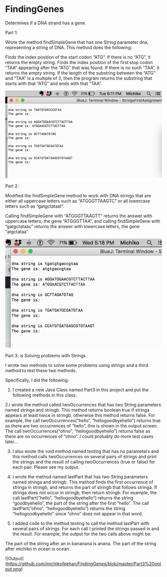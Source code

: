 # FindingGenes
Determines if a DNA strand has a gene. 

Part 1: 

Wrote the method findSimpleGene that has one String parameter dna, representing a string of DNA. This method does the following:

Finds the index position of the start codon “ATG”. If there is no “ATG”, it returns the empty string. Finds the index position of the first stop codon “TAA” appearing after the “ATG” that was found. If there is no such “TAA”, it returns the empty string. If the length of the substring between the “ATG” and “TAA” is a multiple of 3, then the program returns the substring that starts with that “ATG” and ends with that “TAA”.

![Output](https://github.com/michikofeehan/FindingGenes/blob/master/Output%20FindingGenes%20Michiko.png)



Part 2:

Modified the findSimpleGene method to work with DNA strings that are either all uppercase letters such as “ATGGGTTAAGTC” or all lowercase letters such as “gatgctataat”. 
 
Calling findSimpleGene with “ATGGGTTAAGTT” returns the answer with uppercase letters, the gene “ATGGGTTAA”, and calling findSimpleGene with “gatgctataac” returns the answer with lowercase letters, the gene “atgctataa”

![Output](https://github.com/michikofeehan/FindingGenes/blob/master/outputPart2.png)


Part 3: is Solving problems with Strings

I wrote two methods to solve some problems using strings and a third method to test these two methods.

Specifically, I did the following:

1. I created a new Java Class named Part3 in this project and put the following methods in this class.

2.I wrote the method called twoOccurrences that has two String parameters named stringa and stringb. This method returns boolean true if stringa appears at least twice in stringb, otherwise this method returns false. For example, the call twoOccurrences(“hello”, “hellogoodbyehello”) returns true as there are two occurrences of “hello”, this is shown in the output screen. The call twoOccurrences(“ohno”, “hellogoodbyehello”) returns false as there are no occurrences of “ohno”. I could probably do more test cases later...

3. I also wrote the void method named testing that has no parameters and this method calls twoOccurrences on several pairs of strings and print the strings and the result of calling twoOccurrences (true or false) for each pair. Please see my output.

4. I wrote the method named lastPart that has two String parameters named stringa and stringb. This method finds the first occurrence of stringa in stringb, and returns the part of stringb that follows stringa. If stringa does not occur in stringb, then return stringb. For example, the call lastPart(“hello”, “hellogoodbyehello”) returns the string “goodbyehello”, the part of the string after the first “hello”. The call lastPart(“ohno”, “hellogoodbyehello”) returns the string “hellogoodbyehello” since “ohno” does not appear in that word.

5. I added code to the method testing to call the method lastPart with several pairs of strings. For each call I  printed the strings passed in and the result. For example, the output for the two calls above might be:

The part of the string after an in bananana is anana.
The part of the string after michiko in ocean is ocean.

![Output] (https://github.com/michikofeehan/FindingGenes/blob/master/Part3%20output.png)
